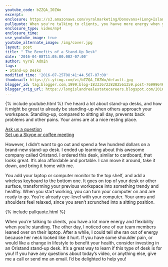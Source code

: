 ```yaml
---
youtube_code: bZZQA_I0ZWo
excerpt:
enclosure: https://s3.amazonaws.com/vyralmarketing/Donovans+(Long+Island)/Long+Island+Real+Estate+Agent+Is+a+stand-up+desk+right+for+you.mp4
pullquote: When you're talking to clients, you havve more energy when you're standing.
enclosure_type: video/mp4
enclosure_time:
use_youtube_image: true
youtube_alternate_image: /img/cover.jpg
layout: post
title: " The Benefits of a Stand-Up Desk"
date: '2016-04-08T11:05:00.002-07:00'
author: Vyral Admin
tags:
- Stand-up Desks
modified_time: '2016-07-25T08:41:44.567-07:00'
thumbnail: https://i.ytimg.com/vi/bZZQA_I0ZWo/default.jpg
blogger_id: tag:blogger.com,1999:blog-1833367238282561359.post-7699964650930805129
blogger_orig_url: https://longislandrealestatecareers.blogspot.com/2016/04/long-island-real-estate-agent-is-stand.html
---
```

{% include youtube.html %}
I’ve heard a lot about stand-up desks, and how it might be great to already be standing-up when others approach your workspace. Standing-up, compared to sitting all day, prevents back problems and other pains. Your arms are at a nice resting place.

<div class="post-cta">
<a href="/contact/" target="_blank">Ask us a question</a><br>
<a href="/meeting/" target="_blank">Set up a Skype or coffee meeting</a>
</div>

However, I didn’t want to go out and spend a few hundred dollars on a brand-new stand-up desk. I ended up learning about this awesome company called Oristand. I ordered this desk, similar to cardboard, that looks great. It’s also affordable and portable. I can move it around, take it down, and bring it home with me.

You add your laptop or computer monitor to the top shelf, and add a wireless keyboard to the bottom one. It goes on top of your desk or other surface, transforming your previous workspace into something trendy and healthy. When you start working, you can turn your computer on and are ready to go. You’re already eye-level with your computer. Your arms and shoulders feel relaxed, since you aren’t scrunched into a sitting position.

{% include pullquote.html %}

When you’re talking to clients, you have a lot more energy and flexibility when you’re standing. The other day, I noticed one of our team members leaned over on their laptop. After a while, I could tell she ran out of energy because her neck looked like it hurt. If you have some shoulder pain, or would like a change in lifestyle to benefit your health, consider investing in an Oristand stand-up desk. It’s a great way to learn if this type of desk is for you!
If you have any questions about today’s video, or anything else, give me a call or send me an email. I’d be delighted to help you!
